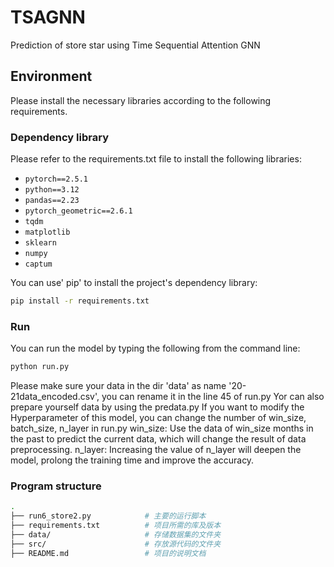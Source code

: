 # TSAGNN
Prediction of store star using Time Sequential Attention GNN

## Environment

Please install the necessary libraries according to the following requirements.

### Dependency library

Please refer to the requirements.txt file to install the following libraries:

- `pytorch==2.5.1`
- `python==3.12`
- `pandas==2.23`
- `pytorch_geometric==2.6.1`
- `tqdm`
- `matplotlib`
- `sklearn`
- `numpy`
- `captum`

You can use' pip' to install the project's dependency library:

```bash
pip install -r requirements.txt
```
### Run

You can run the model by typing the following from the command line:

```bash
python run.py
```
Please make sure your data in the dir 'data' as name '20-21data_encoded.csv', you can rename it in the line 45 of run.py
Yor can also prepare yourself data by using the predata.py
If you want to modify the Hyperparameter of this model, you can change the number of win_size, batch_size, n_layer in run.py
win_size: Use the data of win_size months in the past to predict the current data, which will change the result of data preprocessing.
n_layer: Increasing the value of n_layer will deepen the model, prolong the training time and improve the accuracy.

### Program structure
```bash
.
├── run6_store2.py            # 主要的运行脚本
├── requirements.txt          # 项目所需的库及版本
├── data/                     # 存储数据集的文件夹
├── src/                      # 存放源代码的文件夹
├── README.md                 # 项目的说明文档
```
